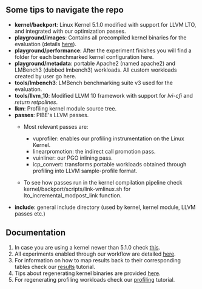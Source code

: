 
##  Some tips to navigate the repo

 - **kernel/backport**: Linux Kernel 5.1.0 modified with support for LLVM LTO, and integrated with our optimization passes.
 - **playground/images**: Contains all precompiled kernel binaries for the evaluation (details [here](Experiments.md)).
 - **playground/performance**: After the experiment finishes you will find a folder for each benchmarked kernel configuration here.
 - **playground/metadata**: portable Apache2 (named apache2) and LMBench3 (dubbed lmbench3) workloads. All custom workloads created by user go here. 
 - **tools/lmbench3**: LMBench benchmarking suite v3 used for the evaluation.
 - **tools/llvm_10**: Modified LLVM 10 framework with support for *lvi-cfi* and *return retpolines*.
 - **lkm**: Profiling kernel module source tree.
 - **passes**: PIBE's LLVM passes. 
   - Most relevant passes are:
        - vuprofiler: enables our profiling instrumentation on the Linux Kernel.
        - linearpromotion: the indirect call promotion pass.
        - vuinliner: our PGO inlining pass.
        - icp_convert: transforms portable workloads obtained through profiling into LLVM sample-profile format.

   - To see how passes run in the kernel compilation pipeline check kernel/backport/scripts/link-vmlinux.sh for lto_incremental_modpost_link function.
 - **include**: general include directory (used by kernel, kernel module, LLVM passes etc.)

## Documentation

  1. In case you are using a kernel newer than 5.1.0 check [this](Grub2.md).
  2. All experiments enabled through our workflow are detailed [here](Experiments.md).
  3. For information on how to map results back to their corresponding tables check our [results](Results.md) tutorial.
  4. Tips about regenerating kernel binaries are provided [here](Compilation.md).
  5. For regenerating profiling workloads check our [profiling](Profiling.md) tutorial.
